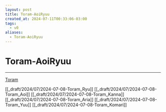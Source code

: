 ```yaml
---
layout: post
title: Toram-AoiRyuu
created_at: 2024-07-11T00:33:06-03:00
tags:
  - v0
aliases:
  - Toram-AoiRyuu
---
```

# Toram-AoiRyuu
---

[Toram](_draft/2024/07/2024-07-06-Toram.md)

[[_draft/2024/07/2024-07-08-Toram_Ryu]]
[[_draft/2024/07/2024-07-08-Toram_Aoi]]
[[_draft/2024/07/2024-07-08-Toram_Kanna]]
[[_draft/2024/07/2024-07-08-Toram_Aria]]
[[_draft/2024/07/2024-07-08-Toram_Yuu]]
[[_draft/2024/07/2024-07-08-Toram_Komari]]